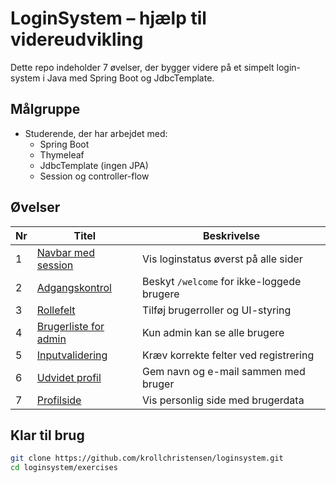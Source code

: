 #  LoginSystem – hjælp til videreudvikling

Dette repo indeholder 7  øvelser, der bygger videre på et simpelt login-system i Java med Spring Boot og JdbcTemplate.

##  Målgruppe
- Studerende, der har arbejdet med:
  - Spring Boot
  - Thymeleaf
  - JdbcTemplate (ingen JPA)
  - Session og controller-flow

##  Øvelser
| Nr | Titel                                      | Beskrivelse |
|----|--------------------------------------------|-------------|
| 1  | [Navbar med session](https://github.com/krollchristensen/loginsystem/blob/main/exercises/01_navbar_session.md) | Vis loginstatus øverst på alle sider |
| 2  | [Adgangskontrol](https://github.com/krollchristensen/loginsystem/blob/main/exercises/02_adgangskontrol.md)      | Beskyt `/welcome` for ikke-loggede brugere |
| 3  | [Rollefelt](https://github.com/krollchristensen/loginsystem/blob/main/exercises/03_rollefelt.md)                | Tilføj brugerroller og UI-styring |
| 4  | [Brugerliste for admin](https://github.com/krollchristensen/loginsystem/blob/main/exercises/04_admin_brugerliste.md) | Kun admin kan se alle brugere |
| 5  | [Inputvalidering](https://github.com/krollchristensen/loginsystem/blob/main/exercises/05_input_validering.md)   | Kræv korrekte felter ved registrering |
| 6  | [Udvidet profil](https://github.com/krollchristensen/loginsystem/blob/main/exercises/06_udvidet_profil.md)       | Gem navn og e-mail sammen med bruger |
| 7  | [Profilside](https://github.com/krollchristensen/loginsystem/blob/main/exercises/07_profilside.md)              | Vis personlig side med brugerdata |



## Klar til brug
```bash
git clone https://github.com/krollchristensen/loginsystem.git
cd loginsystem/exercises
```


